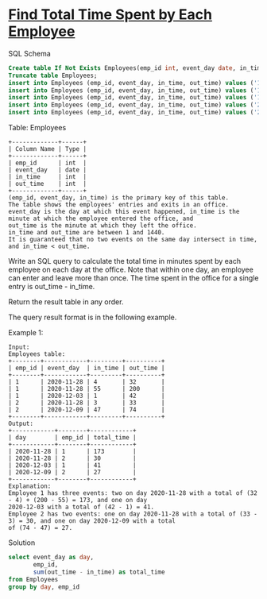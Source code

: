 # [Find Total Time Spent by Each Employee](https://leetcode.com/problems/find-total-time-spent-by-each-employee/)

SQL Schema
```sql
Create table If Not Exists Employees(emp_id int, event_day date, in_time int, out_time int);
Truncate table Employees;
insert into Employees (emp_id, event_day, in_time, out_time) values ('1', '2020-11-28', '4', '32');
insert into Employees (emp_id, event_day, in_time, out_time) values ('1', '2020-11-28', '55', '200');
insert into Employees (emp_id, event_day, in_time, out_time) values ('1', '2020-12-3', '1', '42');
insert into Employees (emp_id, event_day, in_time, out_time) values ('2', '2020-11-28', '3', '33');
insert into Employees (emp_id, event_day, in_time, out_time) values ('2', '2020-12-9', '47', '74');
```

Table: Employees
```
+-------------+------+
| Column Name | Type |
+-------------+------+
| emp_id      | int  |
| event_day   | date |
| in_time     | int  |
| out_time    | int  |
+-------------+------+
(emp_id, event_day, in_time) is the primary key of this table.
The table shows the employees' entries and exits in an office.
event_day is the day at which this event happened, in_time is the minute at which the employee entered the office, and 
out_time is the minute at which they left the office.
in_time and out_time are between 1 and 1440.
It is guaranteed that no two events on the same day intersect in time, and in_time < out_time.
```

Write an SQL query to calculate the total time in minutes spent by each employee on each day at the office. Note that 
within one day, an employee can enter and leave more than once. The time spent in the office for a single entry 
is out_time - in_time.

Return the result table in any order.

The query result format is in the following example.

Example 1:
```
Input: 
Employees table:
+--------+------------+---------+----------+
| emp_id | event_day  | in_time | out_time |
+--------+------------+---------+----------+
| 1      | 2020-11-28 | 4       | 32       |
| 1      | 2020-11-28 | 55      | 200      |
| 1      | 2020-12-03 | 1       | 42       |
| 2      | 2020-11-28 | 3       | 33       |
| 2      | 2020-12-09 | 47      | 74       |
+--------+------------+---------+----------+
Output: 
+------------+--------+------------+
| day        | emp_id | total_time |
+------------+--------+------------+
| 2020-11-28 | 1      | 173        |
| 2020-11-28 | 2      | 30         |
| 2020-12-03 | 1      | 41         |
| 2020-12-09 | 2      | 27         |
+------------+--------+------------+
Explanation: 
Employee 1 has three events: two on day 2020-11-28 with a total of (32 - 4) + (200 - 55) = 173, and one on day 
2020-12-03 with a total of (42 - 1) = 41.
Employee 2 has two events: one on day 2020-11-28 with a total of (33 - 3) = 30, and one on day 2020-12-09 with a total 
of (74 - 47) = 27.
```
Solution
```sql
select event_day as day,
	   emp_id,
       sum(out_time - in_time) as total_time
from Employees
group by day, emp_id
```